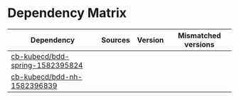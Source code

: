# Dependency Matrix

Dependency | Sources | Version | Mismatched versions
---------- | ------- | ------- | -------------------
[cb-kubecd/bdd-spring-1582395824](https://github.com/cb-kubecd/bdd-spring-1582395824.git) |  | []() | 
[cb-kubecd/bdd-nh-1582396839](https://github.com/cb-kubecd/bdd-nh-1582396839.git) |  | []() | 

